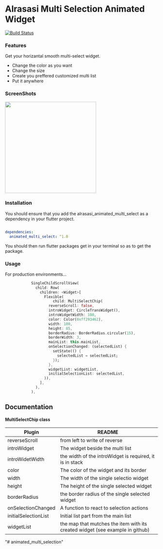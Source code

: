 #  Alrasasi Multi Selection Animated Widget

[![Build Status](https://travis-ci.org/joemccann/dillinger.svg?branch=master)](https://travis-ci.org/joemccann/dillinger)


### Features

Get your horizantal smooth multi-select widget.

  - Change the color as you want
  - Change the size
  - Create you preffered customized multi list
  - Put it anywhere

### ScreenShots

<img src='demo.gif' height='300em'/>

### Installation

You should ensure that you add the alrasasi_animated_multi_select as a dependency in your flutter project.

```yaml

dependencies:
  animated_multi_select: ^1.0
```
You should then run flutter packages get in your terminal so as to get the package.

### Usage
For production environments...

```dart
            SingleChildScrollView(
              child: Row(
                children: <Widget>[
                  Flexible(
                      child: MultiSelectChip(
                    reverseScroll: false,
                    introWidget: CircleTransWidget(),
                    introWidgetWidth: 100,
                    color: Color(0xff293462),
                    width: 100,
                    height: 85,
                    borderRadius: BorderRadius.circular(15),
                    borderWidth: 3,
                    mainList: this.mainList,
                    onSelectionChanged: (selectedList) {
                      setState(() {
                        selectedList = selectedList;
                      });
                    },
                    widgetList: widgetList,
                    initialSelectionList: selectedList,
                  )),
                ],
              ),
            ),
```

## Documentation

#### MultiSelectChip class

| Plugin | README |
| ------ | ------ |
| reverseScroll | from left to write of reverse |
| introWidget | The widget beside the multi list |
| introWidetWidth | the width of the introWidget is required, it is in stack |
| color | The color of the widget and its border |
| width | The width of the single selectio widget |
| height | The height of the single selected widget |
| borderRadius | the border radius of the single selected widget |
| onSelectionChanged | A function to react to selection actions |
| initialSelectionList | Initial list part from the main list|
| widgetList | the map that mutches the item with its created widget (see example in github) |


"# animated_multi_selection"
